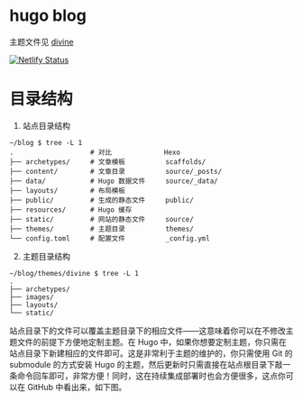# hugo blog

主题文件见 [divine](https://github.com/DivinerHJF/hugo-theme-divine)

[![Netlify Status](https://api.netlify.com/api/v1/badges/13849023-9582-4b3f-95f8-24d6df8cf5d0/deploy-status)](https://app.netlify.com/sites/divinerhjf/deploys)


# 目录结构

1. 站点目录结构

```
~/blog $ tree -L 1
.                   # 对比             Hexo
├── archetypes/     # 文章模板          scaffolds/
├── content/        # 文章目录          source/_posts/
├── data/           # Hugo 数据文件     source/_data/
├── layouts/        # 布局模板
├── public/         # 生成的静态文件     public/
├── resources/      # Hugo 缓存
├── static/         # 网站的静态文件     source/
├── themes/         # 主题目录          themes/
└── config.toml     # 配置文件          _config.yml
```

2. 主题目录结构

```
~/blog/themes/divine $ tree -L 1
.
├── archetypes/
├── images/
├── layouts/
└── static/
```

站点目录下的文件可以覆盖主题目录下的相应文件——这意味着你可以在不修改主题文件的前提下方便地定制主题。在 Hugo 中，如果你想要定制主题，你只需在站点目录下新建相应的文件即可。这是非常利于主题的维护的，你只需使用 Git 的 submodule 的方式安装 Hugo 的主题，然后更新时只需直接在站点根目录下敲一条命令回车即可，非常方便！同时，这在持续集成部署时也会方便很多，这点你可以在 GitHub 中看出来，如下图。
